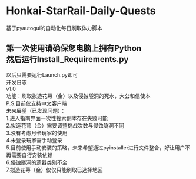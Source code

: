 # Honkai-StarRail-Daily-Quests  
基于pyautogui的自动化每日刷取体力脚本  

第一次使用请确保您电脑上拥有Python  
然后运行Install_Requirements.py  
-----------------------------------
以后只需要运行Launch.py即可  
开发日志  
v1.0  
功能：刷取拟造花萼（金）以及侵蚀隧洞的死水，大公和信使本  
P.S.目前仅支持中文客户端  
未来展望（已发现问题）：  
1.进入指南界面一次性搜索副本存在失败可能  
2.拟造花萼（金）需要调整挑战次数与侵蚀隧洞不同  
3.没有考虑月卡玩家的使用  
4.未登录玩家需手动登录  
5.目前使用手动安装的策略，未来希望通过pyinstaller进行文件整合，好让用户不再需要自行安装依赖  
6.侵蚀隧洞的遗器类别不全  
7.拟造花萼（金）仅仅只能刷取已选择地区  

